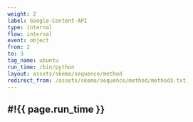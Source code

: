 ```yaml
---
weight: 2
label: Google-Content-API
type: internal
flow: internal
event: object
from: 2
to: 3
tag_name: ubuntu
run_time: /bin/python
layout: assets/skema/sequence/method
redirect_from: /assets/skema/sequence/method/method3.txt
---
```

#!{{ page.run_time }}
---
